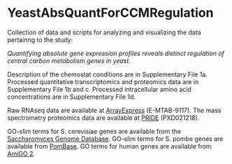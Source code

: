 # YeastAbsQuantForCCMRegulation
Collection of data and scripts for analyzing and visualizing the data pertainng to the study: 

<i>Quantifying absolute gene expression profiles reveals distinct regulation of central carbon metabolism genes in yeast.</i>

Description of the chemostat conditions are in Supplementary File 1a. Processed quantitative transcriptomics and proteomics data are in Supplementary File 1b and c. Processed intracellular amino acid concentrations are in Supplementary File 1d. 

Raw RNAseq data are available at <a href="http://www.ebi.ac.uk/arrayexpress/experiments/E-MTAB-9117">ArrayExpress</a> (E-MTAB-9117). The mass spectrometry proteomics data are available at <a href="https://www.ebi.ac.uk/pride/archive/projects/PXD021218/">PRIDE</a> (PXD021218). 

GO-slim terms for S. cerevisiae genes are available from the <a href="https://www.yeastgenome.org/">Saccharomyces Genome Database</a>. GO-slim terms for S. pombe genes are available from <a href="https://www.pombase.org/">PomBase</a>. GO terms for human genes are available from <a href="http://amigo.geneontology.org/amigo">AmiGO 2</a>. 
